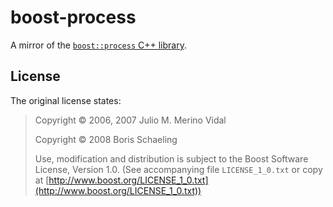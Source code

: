 boost-process
==============

A mirror of the [`boost::process` C++ library](http://www.highscore.de/boost/process/).

License
-------

The original license states:

> Copyright &copy; 2006, 2007 Julio M. Merino Vidal
>
> Copyright &copy; 2008 Boris Schaeling
>
> Use, modification and distribution is subject to the Boost Software License, Version 1.0.
> (See accompanying file `LICENSE_1_0.txt` or copy at
> [http://www.boost.org/LICENSE_1_0.txt](http://www.boost.org/LICENSE_1_0.txt))
